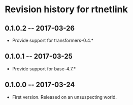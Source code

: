 # Revision history for rtnetlink

## 0.1.0.2  -- 2017-03-26

* Provide support for transformers-0.4.\*

## 0.1.0.1  -- 2017-03-25

* Provide support for base-4.7.\*

## 0.1.0.0  -- 2017-03-24

* First version. Released on an unsuspecting world.
